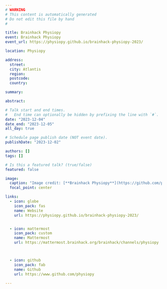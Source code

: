 ```yaml
---
# WARNING
# This content is automatically generated
# Do not edit this file by hand
#

title: Brainhack Physiopy
event: Brainhack Physiopy
event_url: https://physiopy.github.io/brainhack-physiopy-2023/

location: Physiopy

address:
  street: 
  city: Atlantis
  region: 
  postcode: 
  country: 

summary: 

abstract: 

# Talk start and end times.
#   End time can optionally be hidden by prefixing the line with `#`.
date: "2023-12-04"
date_end: "2023-12-05"
all_day: true

# Schedule page publish date (NOT event date).
publishDate: "2023-12-02"

authors: []
tags: []

# Is this a featured talk? (true/false)
featured: false

image:
  caption: "Image credit: [**Brainhack Physiopy**](https://github.com/physiopy)"
  focal_point: center

links:
  - icon: globe
    icon_pack: fas
    name: Website
    url: https://physiopy.github.io/brainhack-physiopy-2023/


  - icon: mattermost
    icon_pack: custom
    name: Mattermost
    url: https://mattermost.brainhack.org/brainhack/channels/physiopy



  - icon: github
    icon_pack: fab
    name: Github
    url: https://www.github.com/physiopy

---
```


